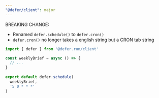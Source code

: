 ```yaml
---
"@defer/client": major
---
```


BREAKING CHANGE:
- Renamed `defer.schedule()` to `defer.cron()`
- `defer.cron()` no longer takes a english string but a CRON tab string

```ts
import { defer } from '@defer.run/client'

const weeklyBrief = async () => {
  // ...
}
  
export default defer.schedule(
  weeklyBrief,
  '5 0 * * *'
)
```
